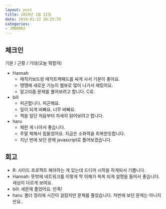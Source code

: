 ```yaml
---
layout: post
title: 2019년 1월 22일
date: 2019-01-22 20:25:55
categories:
- JMBOOK2
---
```


## 체크인

기분 / 근황 / 기대(오늘 뭐할까)

* Hannah
  * 매직키보드랑 매직트랙패드를 싸게 사서 기분이 좋아요.
  * 땡땡에 새로운 기능이 웹뷰로 많이 나가서 재밌어요.
  * 알고리즘 문제를 풀어보려고 합니다. C로.
* bill
  * 피곤합니다. 피곤해요.
  * 일이 되게 바빠요. 너무 바빠요.
  * 책을 일단 처음부터 자세히 읽어보려고 합니다.
* haru
  * 체한 게 나아서 좋습니다.
  * 주말 체해서 힘들었어요. 지금은 소화력을 회복한듯합니다.
  * 지난 번에 보던 문제 javascript로 풀어보겠습니다.

## 회고

* R: 사이드 프로젝트 해야하는 게 있는데 드디어 시작을 하게되서 기쁩니다.
* Hannah: 뜻밖에 네트워크를 이렇게 딱 이해가 쏙쏙 되게 설명을 들어서 좋습니다. 세상이 다르게 보여요.
* bill: 세문제 풀었어요. 만족!
* haru: 폴더 정리에 시간이 걸렸지만 문제를 풀었습니다. 저번에 보던 문제는 아니지만요..
